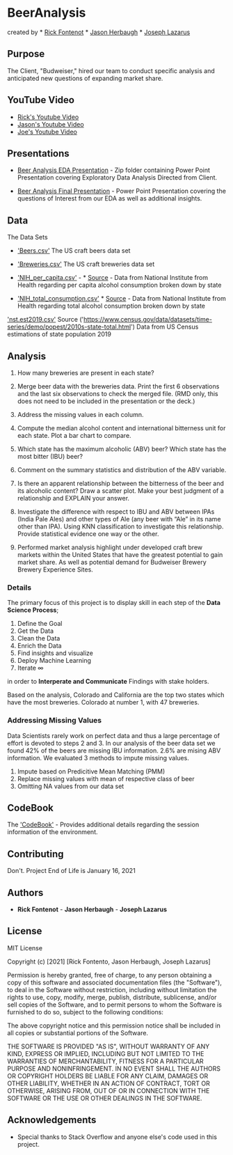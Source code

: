 # BeerAnalysis 

created by * [Rick Fontenot]('https://github.com/rickfontenot/DS6306_Study1') * [Jason Herbaugh](https://github.com/jherbaugh) * [Joseph Lazarus](https://github.com/JoeLazarus)

## Purpose

The Client, "Budweiser," hired our team to conduct specific analysis and anticipated new questions of expanding market share.

## YouTube Video

* [Rick's Youtube Video](www.youtube.com) 
* [Jason's Youtube Video](www.youtube.com) 
* [Joe's Youtube Video](www.youtube.com)

## Presentations

* [Beer Analysis EDA Presentation](https://github.com/rickfontenot/DS6306_Study1/blob/main/Case%20Study%201%20EDA.ppt.zip) - Zip folder containing Power Point Presentation covering Exploratory Data Analysis Directed from Client.

* [Beer Analysis Final Presentation](https://github.com/rickfontenot/DS6306_Study1/blob/main/Budweiser%20Presentation.ppt.zip) - Power Point Presentation covering the questions of Interest from our EDA as well as additional insights.

## Data
The Data Sets

* ['Beers.csv']('https://github.com/rickfontenot/DS6306_Study1/blob/main/Beers.csv')  The US craft beers data set

* ['Breweries.csv']('https://github.com/rickfontenot/DS6306_Study1/blob/main/Breweries.csv') The US craft breweries data set

* ['NIH_per_capita.csv'](https://github.com/rickfontenot/DS6306_Study1/blob/main/NIH_per_capita.csv) - * [Source]('https://vinepair.com/articles/map-states-drink-beer-america-2020/') - Data from National Institute from Health regarding per capita alcohol consumption broken down by state

* ['NIH_total_consumption.csv'](GithubURL)  * [Source](https://vinepair.com/articles/map-states-drink-beer-america-2020/) - Data from National Institute from Health regarding total alcohol consumption broken down by state

['nst.est2019.csv'](https://github.com/rickfontenot/DS6306_Study1/blob/main/nst-est2019.csv) Source ('https://www.census.gov/data/datasets/time-series/demo/popest/2010s-state-total.html') Data from US Census estimations of state population 2019

## Analysis

1.   How many breweries are present in each state?

2.   Merge beer data with the breweries data. Print the first 6 observations and the last six observations to check the merged file.  (RMD only, this does not need to be included in the presentation or the deck.)

3.   Address the missing values in each column.

4.   Compute the median alcohol content and international bitterness unit for each state. Plot a bar chart to compare.

5.   Which state has the maximum alcoholic (ABV) beer? Which state has the most bitter (IBU) beer?

6.   Comment on the summary statistics and distribution of the ABV variable.

7.   Is there an apparent relationship between the bitterness of the beer and its alcoholic content? Draw a scatter plot.  Make your best judgment of a relationship and EXPLAIN your answer.

8.  Investigate the difference with respect to IBU and ABV between IPAs (India Pale Ales) and other types of Ale (any beer with “Ale” in its name other than IPA).  Using KNN classification to investigate this relationship.  Provide statistical evidence one way or the other. 

9.  Performed market analysis highlight under developed craft brew markets within the United States that have the greatest potential to gain market share. As well as potential demand for Budweiser Brewery Brewery Experience Sites. 

### Details 
The primary focus of this project is to display skill in each step of the **Data Science Process**; 
1. Define the Goal 
2. Get the Data 
3. Clean the Data
4. Enrich the Data
5. Find insights and visualize
6. Deploy Machine Learning
7. Iterate ∞

in order to **Interperate and Communicate** Findings with stake holders. 

Based on the analysis, Colorado and California are the top two states which have the most breweries. Colorado at number 1, with 47 breweries. 

### Addressing Missing Values
Data Scientists rarely work on perfect data and thus a large percentage of effort is devoted to steps 2 and 3. In our analysis of the beer data set we found 42% of the beers are missing IBU information. 2.6% are mising ABV information. We evaluated 3 methods to impute missing values. 

1. Impute based on Predicitive Mean Matching (PMM)
2. Replace missing values with mean of respective class of beer
3. Omitting NA values from our data set



## CodeBook

The ['CodeBook']('https://github.com/rickfontenot/DS6306_Study1/blob/main/Case%20Study%201%20Codebook.docx') - Provides additional details regarding the session information of the environment.

## Contributing

Don't. Project End of Life is January 16, 2021

## Authors

* **Rick Fontenot** - **Jason Herbaugh** - **Joseph Lazarus**

## License
MIT License

Copyright (c) [2021] [Rick Fontento, Jason Herbaugh, Joseph Lazarus]

Permission is hereby granted, free of charge, to any person obtaining a copy
of this software and associated documentation files (the "Software"), to deal
in the Software without restriction, including without limitation the rights
to use, copy, modify, merge, publish, distribute, sublicense, and/or sell
copies of the Software, and to permit persons to whom the Software is
furnished to do so, subject to the following conditions:

The above copyright notice and this permission notice shall be included in all
copies or substantial portions of the Software.

THE SOFTWARE IS PROVIDED "AS IS", WITHOUT WARRANTY OF ANY KIND, EXPRESS OR
IMPLIED, INCLUDING BUT NOT LIMITED TO THE WARRANTIES OF MERCHANTABILITY,
FITNESS FOR A PARTICULAR PURPOSE AND NONINFRINGEMENT. IN NO EVENT SHALL THE
AUTHORS OR COPYRIGHT HOLDERS BE LIABLE FOR ANY CLAIM, DAMAGES OR OTHER
LIABILITY, WHETHER IN AN ACTION OF CONTRACT, TORT OR OTHERWISE, ARISING FROM,
OUT OF OR IN CONNECTION WITH THE SOFTWARE OR THE USE OR OTHER DEALINGS IN THE
SOFTWARE.

## Acknowledgements

* Special thanks to Stack Overflow and anyone else's code used in this project. 
